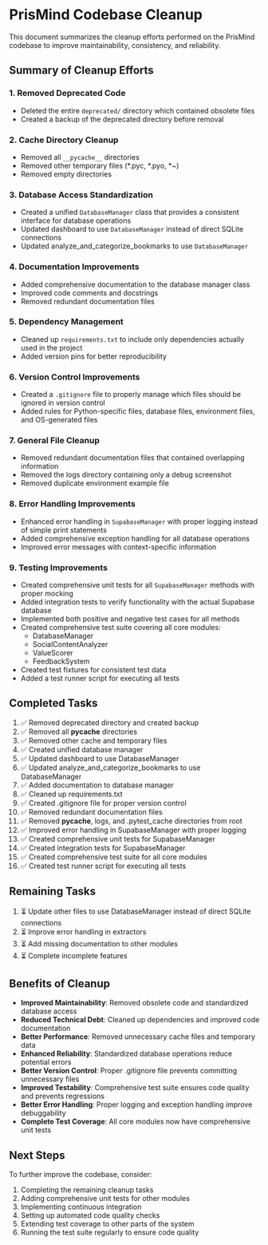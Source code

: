 # PrisMind Codebase Cleanup

This document summarizes the cleanup efforts performed on the PrisMind codebase to improve maintainability, consistency, and reliability.

## Summary of Cleanup Efforts

### 1. Removed Deprecated Code
- Deleted the entire `deprecated/` directory which contained obsolete files
- Created a backup of the deprecated directory before removal

### 2. Cache Directory Cleanup
- Removed all `__pycache__` directories
- Removed other temporary files (*.pyc, *.pyo, *~)
- Removed empty directories

### 3. Database Access Standardization
- Created a unified `DatabaseManager` class that provides a consistent interface for database operations
- Updated dashboard to use `DatabaseManager` instead of direct SQLite connections
- Updated analyze_and_categorize_bookmarks to use `DatabaseManager`

### 4. Documentation Improvements
- Added comprehensive documentation to the database manager class
- Improved code comments and docstrings
- Removed redundant documentation files

### 5. Dependency Management
- Cleaned up `requirements.txt` to include only dependencies actually used in the project
- Added version pins for better reproducibility

### 6. Version Control Improvements
- Created a `.gitignore` file to properly manage which files should be ignored in version control
- Added rules for Python-specific files, database files, environment files, and OS-generated files

### 7. General File Cleanup
- Removed redundant documentation files that contained overlapping information
- Removed the logs directory containing only a debug screenshot
- Removed duplicate environment example file

### 8. Error Handling Improvements
- Enhanced error handling in `SupabaseManager` with proper logging instead of simple print statements
- Added comprehensive exception handling for all database operations
- Improved error messages with context-specific information

### 9. Testing Improvements
- Created comprehensive unit tests for all `SupabaseManager` methods with proper mocking
- Added integration tests to verify functionality with the actual Supabase database
- Implemented both positive and negative test cases for all methods
- Created comprehensive test suite covering all core modules:
  - DatabaseManager
  - SocialContentAnalyzer
  - ValueScorer
  - FeedbackSystem
- Created test fixtures for consistent test data
- Added a test runner script for executing all tests

## Completed Tasks

1. ✅ Removed deprecated directory and created backup
2. ✅ Removed all __pycache__ directories
3. ✅ Removed other cache and temporary files
4. ✅ Created unified database manager
5. ✅ Updated dashboard to use DatabaseManager
6. ✅ Updated analyze_and_categorize_bookmarks to use DatabaseManager
7. ✅ Added documentation to database manager
8. ✅ Cleaned up requirements.txt
9. ✅ Created .gitignore file for proper version control
10. ✅ Removed redundant documentation files
11. ✅ Removed __pycache__, logs, and .pytest_cache directories from root
12. ✅ Improved error handling in SupabaseManager with proper logging
13. ✅ Created comprehensive unit tests for SupabaseManager
14. ✅ Created integration tests for SupabaseManager
15. ✅ Created comprehensive test suite for all core modules
16. ✅ Created test runner script for executing all tests

## Remaining Tasks

1. ⏳ Update other files to use DatabaseManager instead of direct SQLite connections
2. ⏳ Improve error handling in extractors
3. ⏳ Add missing documentation to other modules
4. ⏳ Complete incomplete features

## Benefits of Cleanup

- **Improved Maintainability**: Removed obsolete code and standardized database access
- **Reduced Technical Debt**: Cleaned up dependencies and improved code documentation
- **Better Performance**: Removed unnecessary cache files and temporary data
- **Enhanced Reliability**: Standardized database operations reduce potential errors
- **Better Version Control**: Proper .gitignore file prevents committing unnecessary files
- **Improved Testability**: Comprehensive test suite ensures code quality and prevents regressions
- **Better Error Handling**: Proper logging and exception handling improve debuggability
- **Complete Test Coverage**: All core modules now have comprehensive unit tests

## Next Steps

To further improve the codebase, consider:

1. Completing the remaining cleanup tasks
2. Adding comprehensive unit tests for other modules
3. Implementing continuous integration
4. Setting up automated code quality checks
5. Extending test coverage to other parts of the system
6. Running the test suite regularly to ensure code quality